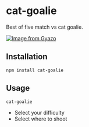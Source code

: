 # cat-goalie

Best of five match vs cat goalie.

[![Image from Gyazo](https://i.gyazo.com/48b73699b2a2527a4ab75bed5056c76d.gif)](https://gyazo.com/48b73699b2a2527a4ab75bed5056c76d)

## Installation

```shell
npm install cat-goalie
```

## Usage

```shell
cat-goalie
```

- Select your difficulty
- Select where to shoot
